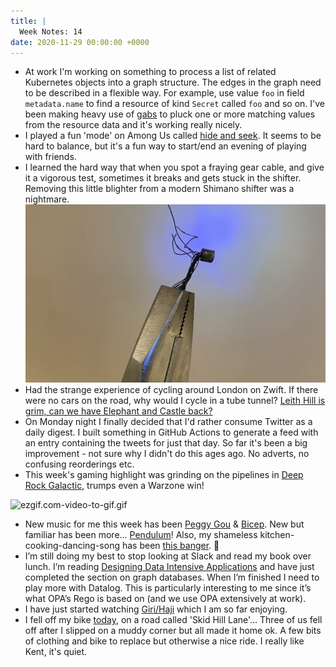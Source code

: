 ```yaml
---
title: |
  Week Notes: 14
date: 2020-11-29 00:00:00 +0000
---
```


- At work I'm working on something to process a list of related Kubernetes objects into a graph structure. The edges in the graph need to be described in a flexible way. For example, use value `foo` in field `metadata.name` to find a resource of kind `Secret` called `foo` and so on. I've been making heavy use of [gabs](https://github.com/Jeffail/gabs) to pluck one or more matching values from the resource data and it's working really nicely.
- I played a fun 'mode' on Among Us called [hide and seek](https://www.hitc.com/en-gb/2020/11/03/among-us-how-do-you-play-hide-and-seek-setting-rules/). It seems to be hard to balance, but it's a fun way to start/end an evening of playing with friends.
- I learned the hard way that when you spot a fraying gear cable, and give it a vigorous test, sometimes it breaks and gets stuck in the shifter. Removing this little blighter from a modern Shimano shifter was a nightmare.
    ![9CDCB89E-D1B5-4653-8547-276F99F4FA67.jpeg](9CDCB89E-D1B5-4653-8547-276F99F4FA67.jpeg)
- Had the strange experience of cycling around London on Zwift. If there were no cars on the road, why would I cycle in a tube tunnel? [Leith Hill is grim, can we have Elephant and Castle back?](https://zwiftinsider.com/route/greatest-london-loop/)
- On Monday night I finally decided that I'd rather consume Twitter as a daily digest. I built something in GitHub Actions to generate a feed with an entry containing the tweets for just that day. So far it's been a big improvement - not sure why I didn't do this ages ago. No adverts, no confusing reorderings etc.
- This week's gaming highlight was grinding on the pipelines in [Deep Rock Galactic](https://store.steampowered.com/app/548430/Deep_Rock_Galactic/), trumps even a Warzone win!

![ezgif.com-video-to-gif.gif](ezgif.com-video-to-gif.gif)

- New music for me this week has been [Peggy Gou](https://open.spotify.com/track/1GZJu6ciZ55S8Kp1s8Z5ex?si=H4ceEGxVQf-gdiadK7jULQ) & [Bicep](https://open.spotify.com/track/73X9X7kDgsm4YeHpc8prf6?si=qKX_btR5QTq2l5m9QzSaIQ). New but familiar has been more... [Pendulum](https://open.spotify.com/track/7eJqLdEQ96D5Xzc406xkeZ?si=QKrOhvEoSMKAnzAF54DhgQ)! Also, my shameless kitchen-cooking-dancing-song has been [this banger](https://open.spotify.com/track/75rGONmoi48LLYBFaGiYsv?si=6bg1yRqISK-ig2qQ5hJRSQ). 🕺
- I’m still doing my best to stop looking at Slack and read my book over lunch. I’m reading [Designing Data Intensive Applications](https://www.oreilly.com/library/view/designing-data-intensive-applications/9781491903063/) and have just completed the section on graph databases. When I’m finished I need to play more with Datalog. This is particularly interesting to me since it’s what OPA’s Rego is based on (and we use OPA extensively at work).
- I have just started watching [Giri/Haji](https://en.wikipedia.org/wiki/Giri/Haji) which I am so far enjoying.
- I fell off my bike [today](https://www.strava.com/athletes/1238371), on a road called 'Skid Hill Lane'... Three of us fell off after I slipped on a muddy corner but all made it home ok. A few bits of clothing and bike to replace but otherwise a nice ride. I really like Kent, it's quiet.
